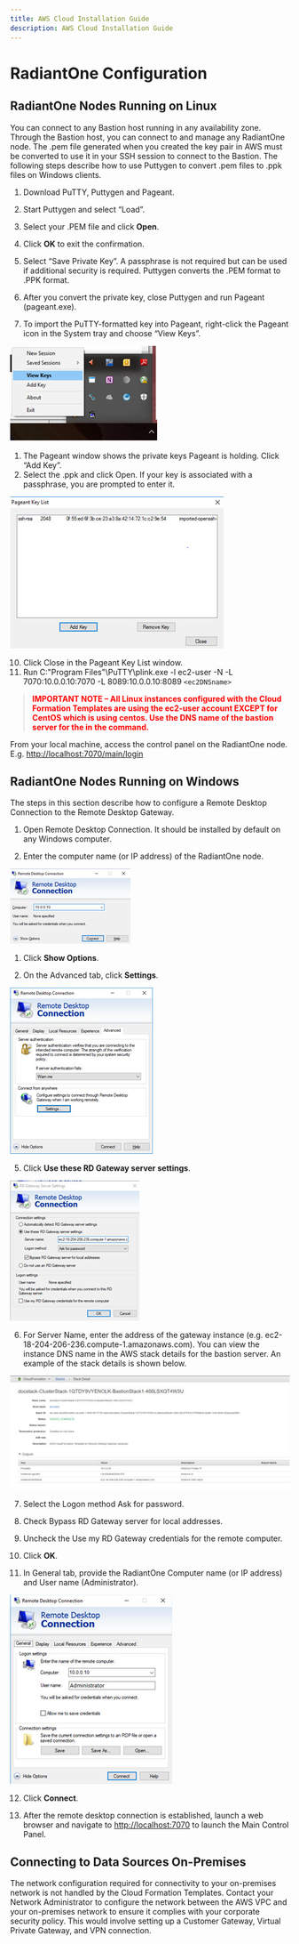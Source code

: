 ```yaml
---
title: AWS Cloud Installation Guide
description: AWS Cloud Installation Guide
---
```


#  RadiantOne Configuration

## RadiantOne Nodes Running on Linux

You can connect to any Bastion host running in any availability zone. Through the Bastion host, you can connect to and manage any RadiantOne node. The .pem file generated when you created the key pair in AWS must be converted to use it in your SSH session to connect to the Bastion. The following steps describe how to use Puttygen to convert .pem files to .ppk files on Windows clients.

1. Download PuTTY, Puttygen and Pageant.

2. Start Puttygen and select “Load”.

3. Select your .PEM file and click **Open**.

4. Click **OK** to exit the confirmation.

5. Select “Save Private Key”. A passphrase is not required but can be used if additional security is required. Puttygen converts the .PEM format to .PPK format.

6. After you convert the private key, close Puttygen and run Pageant (pageant.exe).

7. To import the PuTTY-formatted key into Pageant, right-click the Pageant icon in the System tray and choose “View Keys”.

![view keys option](Media/Image3.1.jpg)

1. The Pageant window shows the private keys Pageant is holding. Click “Add Key”.
2.  Select the .ppk and click Open. If your key is associated with a passphrase, you are prompted to enter it.

![pageant key list](Media/Image3.2.jpg)

10. Click Close in the Pageant Key List window.
11. Run C:\"Program Files"\PuTTY\plink.exe -l ec2-user -N -L 7070:10.0.0.10:7070 -L 8089:10.0.0.10:8089 `<ec2DNSname>`

><span style="color:red">**IMPORTANT NOTE – All Linux instances configured with the Cloud Formation Templates are using the ec2-user account EXCEPT for CentOS which is using centos. Use the DNS name of the bastion server for the <ec2DNSname> in the command.**

From your local machine, access the control panel on the RadiantOne node.
E.g. [http://localhost:7070/main/login](http://localhost:7070/main/login)

## RadiantOne Nodes Running on Windows

The steps in this section describe how to configure a Remote Desktop Connection to the Remote Desktop Gateway.

1. Open Remote Desktop Connection. It should be installed by default on any Windows computer.

2. Enter the computer name (or IP address) of the RadiantOne node.

![remote desktop connection](Media/Image3.3.jpg)

1. Click **Show Options**.

2. On the Advanced tab, click **Settings**.

![Advanced tab's Settings button](Media/Image3.4.jpg)

5. Click **Use these RD Gateway server settings**.

![Use these RD Gateway server settings](Media/Image3.5.jpg)

6. For Server Name, enter the address of the gateway instance (e.g. ec2-18-204-206-236.compute-1.amazonaws.com). You can view the instance DNS name in the AWS stack details for the bastion server. An example of the stack details is shown below.

![stack details](Media/Image3.6.jpg)

7. Select the Logon method Ask for password.

8. Check Bypass RD Gateway server for local addresses.

9.  Uncheck the Use my RD Gateway credentials for the remote computer.

10. Click **OK**.

11. In General tab, provide the RadiantOne Computer name (or IP address) and User name (Administrator).

![the general tab](Media/Image3.7.jpg)

12. Click **Connect**.

13. After the remote desktop connection is established, launch a web browser and navigate to [http://localhost:7070](http://localhost:7070) to launch the Main Control Panel.

## Connecting to Data Sources On-Premises

The network configuration required for connectivity to your on-premises network is not handled by the Cloud Formation Templates. Contact your Network Administrator to configure the network between the AWS VPC and your on-premises network to ensure it complies with your corporate security policy. This would involve setting up a Customer Gateway, Virtual Private Gateway, and VPN connection.